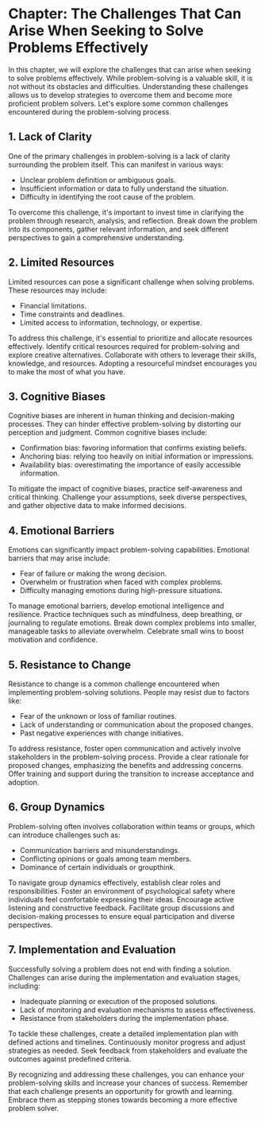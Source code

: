 Chapter: The Challenges That Can Arise When Seeking to Solve Problems Effectively
=================================================================================

In this chapter, we will explore the challenges that can arise when seeking to solve problems effectively. While problem-solving is a valuable skill, it is not without its obstacles and difficulties. Understanding these challenges allows us to develop strategies to overcome them and become more proficient problem solvers. Let's explore some common challenges encountered during the problem-solving process.

**1. Lack of Clarity**
----------------------

One of the primary challenges in problem-solving is a lack of clarity surrounding the problem itself. This can manifest in various ways:

* Unclear problem definition or ambiguous goals.
* Insufficient information or data to fully understand the situation.
* Difficulty in identifying the root cause of the problem.

To overcome this challenge, it's important to invest time in clarifying the problem through research, analysis, and reflection. Break down the problem into its components, gather relevant information, and seek different perspectives to gain a comprehensive understanding.

**2. Limited Resources**
------------------------

Limited resources can pose a significant challenge when solving problems. These resources may include:

* Financial limitations.
* Time constraints and deadlines.
* Limited access to information, technology, or expertise.

To address this challenge, it's essential to prioritize and allocate resources effectively. Identify critical resources required for problem-solving and explore creative alternatives. Collaborate with others to leverage their skills, knowledge, and resources. Adopting a resourceful mindset encourages you to make the most of what you have.

**3. Cognitive Biases**
-----------------------

Cognitive biases are inherent in human thinking and decision-making processes. They can hinder effective problem-solving by distorting our perception and judgment. Common cognitive biases include:

* Confirmation bias: favoring information that confirms existing beliefs.
* Anchoring bias: relying too heavily on initial information or impressions.
* Availability bias: overestimating the importance of easily accessible information.

To mitigate the impact of cognitive biases, practice self-awareness and critical thinking. Challenge your assumptions, seek diverse perspectives, and gather objective data to make informed decisions.

**4. Emotional Barriers**
-------------------------

Emotions can significantly impact problem-solving capabilities. Emotional barriers that may arise include:

* Fear of failure or making the wrong decision.
* Overwhelm or frustration when faced with complex problems.
* Difficulty managing emotions during high-pressure situations.

To manage emotional barriers, develop emotional intelligence and resilience. Practice techniques such as mindfulness, deep breathing, or journaling to regulate emotions. Break down complex problems into smaller, manageable tasks to alleviate overwhelm. Celebrate small wins to boost motivation and confidence.

**5. Resistance to Change**
---------------------------

Resistance to change is a common challenge encountered when implementing problem-solving solutions. People may resist due to factors like:

* Fear of the unknown or loss of familiar routines.
* Lack of understanding or communication about the proposed changes.
* Past negative experiences with change initiatives.

To address resistance, foster open communication and actively involve stakeholders in the problem-solving process. Provide a clear rationale for proposed changes, emphasizing the benefits and addressing concerns. Offer training and support during the transition to increase acceptance and adoption.

**6. Group Dynamics**
---------------------

Problem-solving often involves collaboration within teams or groups, which can introduce challenges such as:

* Communication barriers and misunderstandings.
* Conflicting opinions or goals among team members.
* Dominance of certain individuals or groupthink.

To navigate group dynamics effectively, establish clear roles and responsibilities. Foster an environment of psychological safety where individuals feel comfortable expressing their ideas. Encourage active listening and constructive feedback. Facilitate group discussions and decision-making processes to ensure equal participation and diverse perspectives.

**7. Implementation and Evaluation**
------------------------------------

Successfully solving a problem does not end with finding a solution. Challenges can arise during the implementation and evaluation stages, including:

* Inadequate planning or execution of the proposed solutions.
* Lack of monitoring and evaluation mechanisms to assess effectiveness.
* Resistance from stakeholders during the implementation phase.

To tackle these challenges, create a detailed implementation plan with defined actions and timelines. Continuously monitor progress and adjust strategies as needed. Seek feedback from stakeholders and evaluate the outcomes against predefined criteria.

By recognizing and addressing these challenges, you can enhance your problem-solving skills and increase your chances of success. Remember that each challenge presents an opportunity for growth and learning. Embrace them as stepping stones towards becoming a more effective problem solver.
